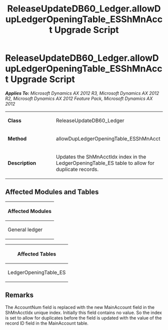﻿---
title: ReleaseUpdateDB60_Ledger.allowDupLedgerOpeningTable_ESShMnAcct Upgrade Script
TOCTitle: ReleaseUpdateDB60_Ledger.allowDupLedgerOpeningTable_ESShMnAcct Upgrade Script
ms:assetid: eb4a758c-6be4-9adf-65e6-7d2e24719bd8
ms:mtpsurl: https://msdn.microsoft.com/en-us/library/JJ719911(v=AX.60)
ms:contentKeyID: 49711983
ms.date: 05/18/2015
mtps_version: v=AX.60
---

# ReleaseUpdateDB60\_Ledger.allowDupLedgerOpeningTable\_ESShMnAcct Upgrade Script 


_**Applies To:** Microsoft Dynamics AX 2012 R3, Microsoft Dynamics AX 2012 R2, Microsoft Dynamics AX 2012 Feature Pack, Microsoft Dynamics AX 2012_

<table>
<colgroup>
<col style="width: 50%" />
<col style="width: 50%" />
</colgroup>
<tbody>
<tr class="odd">
<td><p><strong>Class</strong></p></td>
<td><p>ReleaseUpdateDB60_Ledger</p></td>
</tr>
<tr class="even">
<td><p><strong>Method</strong></p></td>
<td><p>allowDupLedgerOpeningTable_ESShMnAcct</p></td>
</tr>
<tr class="odd">
<td><p><strong>Description</strong></p></td>
<td><p>Updates the ShMnAcctIdx index in the LedgerOpeningTable_ES table to allow for duplicate records.</p></td>
</tr>
</tbody>
</table>


## Affected Modules and Tables

<table>
<colgroup>
<col style="width: 100%" />
</colgroup>
<thead>
<tr class="header">
<th><p>Affected Modules</p></th>
</tr>
</thead>
<tbody>
<tr class="odd">
<td><p>General ledger</p></td>
</tr>
</tbody>
</table>


<table>
<colgroup>
<col style="width: 100%" />
</colgroup>
<thead>
<tr class="header">
<th><p>Affected Tables</p></th>
</tr>
</thead>
<tbody>
<tr class="odd">
<td><p>LedgerOpeningTable_ES</p></td>
</tr>
</tbody>
</table>


## Remarks

The AccountNum field is replaced with the new MainAccount field in the ShMnAcctIdx unique index. Initially this field contains no value. So the index is set to allow for duplicates before the field is updated with the value of the record ID field in the MainAccount table.

  


